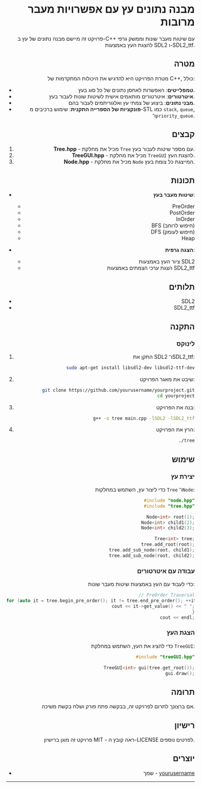 <div directon='right' style="text-align: right">

# מבנה נתונים עץ עם אפשרויות מעבר מרובות

פרויקט זה מיישם מבנה נתונים של עץ ב-C++ עם שיטות מעבר שונות וממשק גרפי להצגת העץ באמצעות SDL2 ו-SDL2_ttf.

## מטרה

מטרת הפרויקט היא להדגיש את היכולות המתקדמות של C++, כולל:

- **טמפלייטים**: האפשרות לאחסן נתונים של כל סוג בעץ.
- **איטרטורים**: איטרטורים מותאמים אישית לשיטות שונות לעבור בעץ.
- **מבני נתונים**: ביצוע של צמתי עץ ואלגוריתמים לעבור בהם.
- **פונקציות של הספרייה התקנית**: שימוש ברכיבים מ-STL כמו `stack`, `queue`, ו־`priority_queue`.

## קבצים

1. **Tree.hpp** - מכיל את מחלקת `Tree` עם מספר שיטות לעבור בעץ.
2. **TreeGUI.hpp** - מכיל את מחלקת `TreeGUI` להצגת העץ.
3. **Node.hpp** - מכיל את מחלקת `Node` המייצגת כל צומת בעץ.

## תכונות

- **שיטות מעבר בעץ**:
  - PreOrder
  - PostOrder
  - InOrder
  - BFS (חיפוש לרוחב)
  - DFS (חיפוש לעומק)
  - Heap

- **הצגה גרפית**:
  - ציור העץ באמצעות SDL2
  - הצגת ערכי הצמתים באמצעות SDL2_ttf

## תלותים

- SDL2
- SDL2_ttf

## התקנה

### לינוקס

1. התקן את SDL2 ו־SDL2_ttf:
    ```sh
    sudo apt-get install libsdl2-dev libsdl2-ttf-dev
    ```

2. שיבט את מאגר הפרויקט:
    ```sh
    git clone https://github.com/yourusername/yourproject.git
    cd yourproject
    ```

3. בנה את הפרויקט:
    ```sh
    g++ -o tree main.cpp -lSDL2 -lSDL2_ttf
    ```

4. הרץ את הפרויקט:
    ```sh
    ./tree
    ```

## שימוש

### יצירת עץ

כדי ליצור עץ, השתמש במחלקות `Tree` ו־`Node`:

```cpp
#include "node.hpp"
#include "tree.hpp"

Node<int> root(1);
Node<int> child1(2);
Node<int> child2(3);

Tree<int> tree;
tree.add_root(root);
tree.add_sub_node(root, child1);
tree.add_sub_node(root, child2);
```

### עבודה עם איטרטורים

כדי לעבוד עם העץ באמצעות שיטות מעבר שונות:

```cpp
// PreOrder Traversal
for (auto it = tree.begin_pre_order(); it != tree.end_pre_order(); ++it) {
    cout << it->get_value() << " ";
}
cout << endl;
```

### הצגת העץ

כדי להציג את העץ, השתמש במחלקת `TreeGUI`:

```cpp
#include "treeGUI.hpp"

TreeGUI<int> gui(tree.get_root());
gui.draw();
```

## תרומה

אם ברצונך לתרום לפרויקט זה, בבקשה פתח פורק ושלח בקשת משיכה.

## רישיון

פרויקט זה מוגן ברישיון MIT - ראה קובץ ה-LICENSE לפרטים נוספים.

## יוצרים

- שמך - [yourusername](https://github.com/yourusername)

---

</div>
